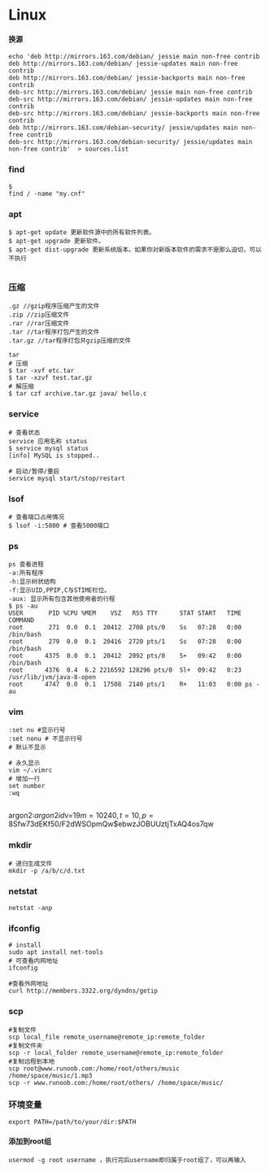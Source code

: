 # Linux

#### 换源

```
echo 'deb http://mirrors.163.com/debian/ jessie main non-free contrib
deb http://mirrors.163.com/debian/ jessie-updates main non-free contrib
deb http://mirrors.163.com/debian/ jessie-backports main non-free contrib
deb-src http://mirrors.163.com/debian/ jessie main non-free contrib
deb-src http://mirrors.163.com/debian/ jessie-updates main non-free contrib
deb-src http://mirrors.163.com/debian/ jessie-backports main non-free contrib
deb http://mirrors.163.com/debian-security/ jessie/updates main non-free contrib
deb-src http://mirrors.163.com/debian-security/ jessie/updates main non-free contrib'  > sources.list
```



### find

```shell
$ 
find / -name "my.cnf"

```

### apt

```shell
$ apt-get update 更新软件源中的所有软件列表。 
$ apt-get upgrade 更新软件。 
$ apt-get dist-upgrade 更新系统版本。如果你对新版本软件的需求不是那么迫切，可以不执行


```

### 压缩

```shell
.gz //gzip程序压缩产生的文件
.zip //zip压缩文件
.rar //rar压缩文件
.tar //tar程序打包产生的文件
.tar.gz	//tar程序打包并gzip压缩的文件

tar
# 压缩
$ tar -xvf etc.tar
$ tar -xzvf test.tar.gz 
# 解压缩
$ tar czf archive.tar.gz java/ hello.c

```

### service

```shell
# 查看状态
service 应用名称 status
$ service mysql status
[info] MySQL is stopped..

# 启动/暂停/重启
service mysql start/stop/restart
```

### lsof

```shell
# 查看端口占用情况
$ lsof -i:5000 # 查看5000端口
```



### ps

```shell
ps 查看进程
-a:所有程序
-h:显示树状结构
-f:显示UID,PPIP,C与STIME栏位。
-aux: 显示所有包含其他使用者的行程
$ ps -au
USER       PID %CPU %MEM    VSZ   RSS TTY      STAT START   TIME COMMAND
root       271  0.0  0.1  20412  2708 pts/0    Ss   07:28   0:00 /bin/bash
root       279  0.0  0.1  20416  2720 pts/1    Ss   07:28   0:00 /bin/bash
root      4375  0.0  0.1  20412  2092 pts/0    S+   09:42   0:00 /bin/bash
root      4376  0.4  6.2 2216592 128296 pts/0  Sl+  09:42   0:23 /usr/lib/jvm/java-8-open
root      4747  0.0  0.1  17508  2140 pts/1    R+   11:03   0:00 ps -au
```



### vim

```shell
:set nu #显示行号
:set nonu # 不显示行号
# 默认不显示

# 永久显示
vim ~/.vimrc
# 增加一行
set number
:wq


```



argon2:$argon2id$v=19$m=10240,t=10,p=8$Sfw73dEKf50/F2dWSOpmQw$ebwzJOBUUztjTxAQ4os7qw

### mkdir

```shell
# 递归生成文件
mkdir -p /a/b/c/d.txt
```

### netstat

```
netstat -anp
```

### ifconfig

```shell
# install 
sudo apt install net-tools
# 可查看内网地址
ifconfig

#查看外网地址
curl http://members.3322.org/dyndns/getip
```

### scp

```shell
#复制文件
scp local_file remote_username@remote_ip:remote_folder 
#复制文件夹
scp -r local_folder remote_username@remote_ip:remote_folder 
#复制远程到本地
scp root@www.runoob.com:/home/root/others/music /home/space/music/1.mp3 
scp -r www.runoob.com:/home/root/others/ /home/space/music/
```

### 环境变量

```shell
export PATH=/path/to/your/dir:$PATH
```

#### 添加到root组

```
usermod -g root username ，执行完后username即归属于root组了，可以再输入
```

